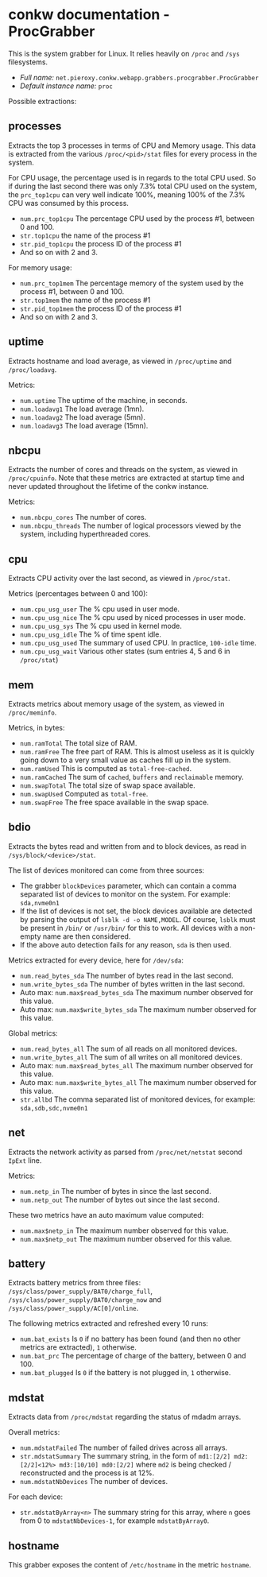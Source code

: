 # conkw documentation - ProcGrabber

This is the system grabber for Linux. It relies heavily on `/proc` and `/sys` filesystems. 

* *Full name:* `net.pieroxy.conkw.webapp.grabbers.procgrabber.ProcGrabber`
* *Default instance name:* `proc`

Possible extractions:

## processes
Extracts the top 3 processes in terms of CPU and Memory usage. This data is extracted from the various `/proc/<pid>/stat` files for every process in the system.

For CPU usage, the percentage used is in regards to the total CPU used. So if during the last second there was only 7.3% total CPU used on the system, the `prc_top1cpu` can very well indicate 100%, meaning 100% of the 7.3% CPU was consumed by this process.

* `num.prc_top1cpu` The percentage CPU used by the process #1, between 0 and 100.
* `str.top1cpu` the name of the process #1
* `str.pid_top1cpu` the process ID of the process #1
* And so on with 2 and 3.

For memory usage:

* `num.prc_top1mem` The percentage memory of the system used by the process #1, between 0 and 100.
* `str.top1mem` the name of the process #1
* `str.pid_top1mem` the process ID of the process #1
* And so on with 2 and 3.

## uptime
Extracts hostname and load average, as viewed in `/proc/uptime` and `/proc/loadavg`.

Metrics:

* `num.uptime` The uptime of the machine, in seconds.
* `num.loadavg1` The load average (1mn).
* `num.loadavg2` The load average (5mn).
* `num.loadavg3` The load average (15mn).

## nbcpu
Extracts the number of cores and threads on the system, as viewed in `/proc/cpuinfo`. Note that these metrics are extracted at startup time and never updated throughout the lifetime of the conkw instance.

Metrics:

* `num.nbcpu_cores` The number of cores.
* `num.nbcpu_threads` The number of logical processors viewed by the system, including hyperthreaded cores.


## cpu
Extracts CPU activity over the last second, as viewed in `/proc/stat`. 

Metrics (percentages between 0 and 100):

* `num.cpu_usg_user` The % cpu used in user mode.
* `num.cpu_usg_nice` The % cpu used by niced processes in user mode.
* `num.cpu_usg_sys`  The % cpu used in kernel mode.
* `num.cpu_usg_idle` The % of time spent idle.
* `num.cpu_usg_used` The summary of used CPU. In practice, `100-idle` time.
* `num.cpu_usg_wait` Various other states (sum entries 4, 5 and 6 in `/proc/stat`)


## mem
Extracts metrics about memory usage of the system, as viewed in `/proc/meminfo`.

Metrics, in bytes:

* `num.ramTotal` The total size of RAM.
* `num.ramFree` The free part of RAM. This is almost useless as it is quickly going down to a very small value as caches fill up in the system.
* `num.ramUsed` This is computed as `total-free-cached`.
* `num.ramCached` The sum of `cached`, `buffers` and `reclaimable` memory.
* `num.swapTotal` The total size of swap space available.
* `num.swapUsed` Computed as `total-free`.
* `num.swapFree` The free space available in the swap space.

## bdio
Extracts the bytes read and written from and to block devices, as read in `/sys/block/<device>/stat`.

The list of devices monitored can come from three sources:

* The grabber `blockDevices` parameter, which can contain a comma separated list of devices to monitor on the system. For example: `sda,nvme0n1`
* If the list of devices is not set, the block devices available are detected by parsing the output of `lsblk -d -o NAME,MODEL`. Of course, `lsblk` must be present in `/bin/` or `/usr/bin/` for this to work. All devices with a non-empty name are then considered.
* If the above auto detection fails for any reason, `sda` is then used.

Metrics extracted for every device, here for `/dev/sda`:

* `num.read_bytes_sda` The number of bytes read in the last second.
* `num.write_bytes_sda` The number of bytes written in the last second.
* Auto max: `num.max$read_bytes_sda` The maximum number observed for this value.
* Auto max: `num.max$write_bytes_sda` The maximum number observed for this value.

Global metrics:

* `num.read_bytes_all` The sum of all reads on all monitored devices.
* `num.write_bytes_all`  The sum of all writes on all monitored devices.
* Auto max: `num.max$read_bytes_all` The maximum number observed for this value.
* Auto max: `num.max$write_bytes_all` The maximum number observed for this value.
* `str.allbd` The comma separated list of monitored devices, for example: `sda,sdb,sdc,nvme0n1`


## net
Extracts the network activity as parsed from `/proc/net/netstat` second `IpExt` line.

Metrics:

* `num.netp_in` The number of bytes in since the last second.
* `num.netp_out` The number of bytes out since the last second.

These two metrics have an auto maximum value computed:

* `num.max$netp_in` The maximum number observed for this value.
* `num.max$netp_out` The maximum number observed for this value.


## battery
Extracts battery metrics from three files: `/sys/class/power_supply/BAT0/charge_full`, `/sys/class/power_supply/BAT0/charge_now` and `/sys/class/power_supply/AC[0]/online`.

The following metrics extracted and refreshed every 10 runs:

* `num.bat_exists` Is `0` if no battery has been found (and then no other metrics are extracted), `1` otherwise.
* `num.bat_prc` The percentage of charge of the battery, between 0 and 100. 
* `num.bat_plugged` Is `0` if the battery is not plugged in, `1` otherwise.

## mdstat
Extracts data from `/proc/mdstat` regarding the status of mdadm arrays.

Overall metrics:

* `num.mdstatFailed` The number of failed drives across all arrays.
* `str.mdstatSummary` The summary string, in the form of `md1:[2/2] md2:[2/2]<12%> md3:[10/10] md0:[2/2]` where `md2` is being checked / reconstructed and the process is at 12%.
* `num.mdstatNbDevices` The number of devices.

For each device:

* `str.mdstatByArray<n>` The summary string for this array, where `n` goes from 0 to `mdstatNbDevices-1`, for example `mdstatByArray0`.


## hostname
This grabber exposes the content of `/etc/hostname` in the metric `hostname`.